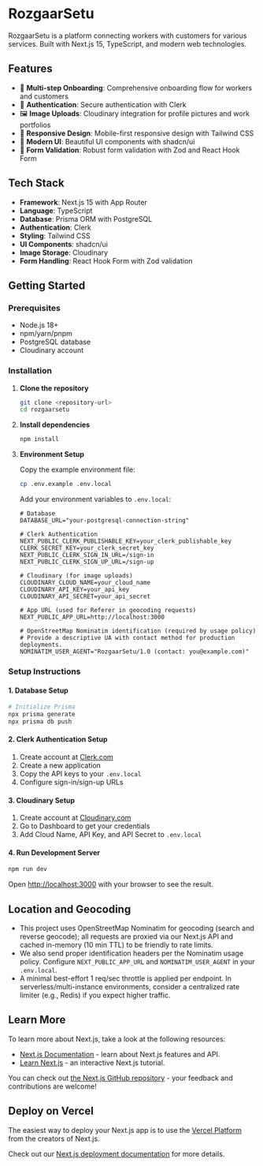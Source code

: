 # RozgaarSetu

RozgaarSetu is a platform connecting workers with customers for various services. Built with Next.js 15, TypeScript, and modern web technologies.

## Features

- 🚀 **Multi-step Onboarding**: Comprehensive onboarding flow for workers and customers
- 🔐 **Authentication**: Secure authentication with Clerk
- 🖼️ **Image Uploads**: Cloudinary integration for profile pictures and work portfolios
- 📱 **Responsive Design**: Mobile-first responsive design with Tailwind CSS
- 🎨 **Modern UI**: Beautiful UI components with shadcn/ui
- 📝 **Form Validation**: Robust form validation with Zod and React Hook Form

## Tech Stack

- **Framework**: Next.js 15 with App Router
- **Language**: TypeScript
- **Database**: Prisma ORM with PostgreSQL
- **Authentication**: Clerk
- **Styling**: Tailwind CSS
- **UI Components**: shadcn/ui
- **Image Storage**: Cloudinary
- **Form Handling**: React Hook Form with Zod validation

## Getting Started

### Prerequisites

- Node.js 18+
- npm/yarn/pnpm
- PostgreSQL database
- Cloudinary account

### Installation

1. **Clone the repository**

   ```bash
   git clone <repository-url>
   cd rozgaarsetu
   ```

2. **Install dependencies**

   ```bash
   npm install
   ```

3. **Environment Setup**

   Copy the example environment file:

   ```bash
   cp .env.example .env.local
   ```

   Add your environment variables to `.env.local`:

   ```env
   # Database
   DATABASE_URL="your-postgresql-connection-string"

   # Clerk Authentication
   NEXT_PUBLIC_CLERK_PUBLISHABLE_KEY=your_clerk_publishable_key
   CLERK_SECRET_KEY=your_clerk_secret_key
   NEXT_PUBLIC_CLERK_SIGN_IN_URL=/sign-in
   NEXT_PUBLIC_CLERK_SIGN_UP_URL=/sign-up

   # Cloudinary (for image uploads)
   CLOUDINARY_CLOUD_NAME=your_cloud_name
   CLOUDINARY_API_KEY=your_api_key
   CLOUDINARY_API_SECRET=your_api_secret

   # App URL (used for Referer in geocoding requests)
   NEXT_PUBLIC_APP_URL=http://localhost:3000

   # OpenStreetMap Nominatim identification (required by usage policy)
   # Provide a descriptive UA with contact method for production deployments.
   NOMINATIM_USER_AGENT="RozgaarSetu/1.0 (contact: you@example.com)"
   ```

### Setup Instructions

#### 1. Database Setup

```bash
# Initialize Prisma
npx prisma generate
npx prisma db push
```

#### 2. Clerk Authentication Setup

1. Create account at [Clerk.com](https://clerk.com)
2. Create a new application
3. Copy the API keys to your `.env.local`
4. Configure sign-in/sign-up URLs

#### 3. Cloudinary Setup

1. Create account at [Cloudinary.com](https://cloudinary.com)
2. Go to Dashboard to get your credentials
3. Add Cloud Name, API Key, and API Secret to `.env.local`

#### 4. Run Development Server

```bash
npm run dev
```

Open [http://localhost:3000](http://localhost:3000) with your browser to see the result.

## Location and Geocoding

- This project uses OpenStreetMap Nominatim for geocoding (search and reverse geocode); all requests are proxied via our Next.js API and cached in-memory (10 min TTL) to be friendly to rate limits.
- We also send proper identification headers per the Nominatim usage policy. Configure `NEXT_PUBLIC_APP_URL` and `NOMINATIM_USER_AGENT` in your `.env.local`.
- A minimal best-effort 1 req/sec throttle is applied per endpoint. In serverless/multi-instance environments, consider a centralized rate limiter (e.g., Redis) if you expect higher traffic.

## Learn More

To learn more about Next.js, take a look at the following resources:

- [Next.js Documentation](https://nextjs.org/docs) - learn about Next.js features and API.
- [Learn Next.js](https://nextjs.org/learn) - an interactive Next.js tutorial.

You can check out [the Next.js GitHub repository](https://github.com/vercel/next.js) - your feedback and contributions are welcome!

## Deploy on Vercel

The easiest way to deploy your Next.js app is to use the [Vercel Platform](https://vercel.com/new?utm_medium=default-template&filter=next.js&utm_source=create-next-app&utm_campaign=create-next-app-readme) from the creators of Next.js.

Check out our [Next.js deployment documentation](https://nextjs.org/docs/app/building-your-application/deploying) for more details.
